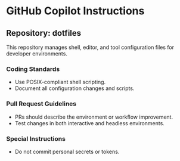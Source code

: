 # GitHub Copilot Instructions

## Repository: dotfiles

This repository manages shell, editor, and tool configuration files for developer environments.

### Coding Standards

- Use POSIX-compliant shell scripting.
- Document all configuration changes and scripts.

### Pull Request Guidelines

- PRs should describe the environment or workflow improvement.
- Test changes in both interactive and headless environments.

### Special Instructions

- Do not commit personal secrets or tokens.
